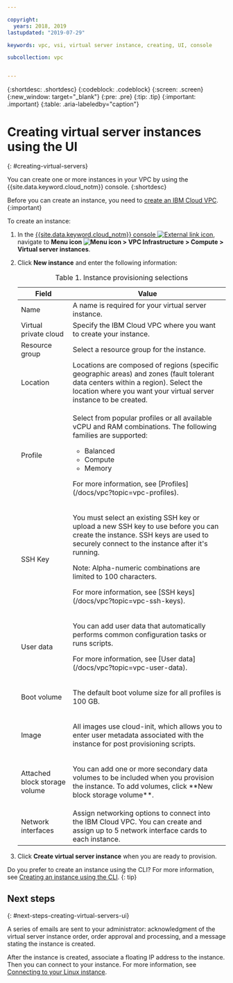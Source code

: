 ```yaml
---

copyright:
  years: 2018, 2019 
lastupdated: "2019-07-29"

keywords: vpc, vsi, virtual server instance, creating, UI, console

subcollection: vpc


---
```


{:shortdesc: .shortdesc}
{:codeblock: .codeblock}
{:screen: .screen}
{:new_window: target="_blank"}
{:pre: .pre}
{:tip: .tip}
{:important: .important}
{:table: .aria-labeledby="caption"}

# Creating virtual server instances using the UI
{: #creating-virtual-servers}

You can create one or more instances in your VPC by using the {{site.data.keyword.cloud_notm}} console.
{:shortdesc}

Before you can create an instance, you need to [create an IBM Cloud VPC](/docs/vpc?topic=vpc-creating-a-vpc-using-the-ibm-cloud-console).
{:important}

To create an instance:
1. In the [{{site.data.keyword.cloud_notm}} console ![External link icon](../icons/launch-glyph.svg "External link icon")](https://{DomainName}/vpc-ext), navigate to **Menu icon ![Menu icon](../icons/icon_hamburger.svg) > VPC Infrastructure > Compute > Virtual server instances**.
2. Click **New instance** and enter the following information:

    <table>
    <CAPTION>Table 1. Instance provisioning selections</CAPTION>
    <THEAD>
    <TR>
    <th>Field</th>
    <th>Value</th>
    </TR>
    </THEAD>
    <TBODY>
    <tr>
    <td>Name </td>
    <td>A name is required for your virtual server instance.</td>
    </tr>
    <tr>
    <td>Virtual private cloud</td>
    <td>Specify the IBM Cloud VPC where you want to create your instance.</td>
    </tr>
    <tr>
    <td>Resource group</td>
    <td>Select a resource group for the instance.</td>
    </tr>
    <tr>
    <td>Location</td>
    <td>Locations are composed of regions (specific geographic areas) and zones (fault tolerant data centers within a region). Select the location where you want your virtual server instance to be created.</td>
    </tr>
    <tr>
    <td>Profile</td>
    <td><p>
    Select from popular profiles or all available vCPU and RAM combinations. The following families are supported:
    <ul>
    <li>Balanced</li>
    <li>Compute</li>
    <li>Memory</li>
    </ul>
    </p>
    <p>For more information, see [Profiles](/docs/vpc?topic=vpc-profiles).</p>
    </td>
    </tr>
    <td>SSH Key</td>
    <td>
    <p>You must select an existing SSH key or upload a new SSH key to use before you can create the instance. SSH keys are used to securely connect to the instance after it's running.</p>
    <p>Note: Alpha-numeric combinations are limited to 100 characters.</p>
    <p>For more information, see [SSH keys](/docs/vpc?topic=vpc-ssh-keys).</p></td>
    </tr>
    <tr>
    <td>User data</td>
    <td>
    <p>You can add user data that automatically performs common configuration tasks or runs scripts. <p>For more information, see [User data](/docs/vpc?topic=vpc-user-data).</p>
    </td>
    </tr>
   <tr>
    <td>Boot volume</td>
    <td><p>The default boot volume size for all profiles is 100 GB.</p>
    </td>
    </tr>
        <tr>
    <td>Image</td>
    <td><p>All images use cloud-init, which allows you to enter user metadata associated with the instance for post provisioning scripts.</p>
    </td>
    </tr>
    <tr>
    <td>Attached block storage volume</td>
    <td><p>You can add one or more secondary data volumes to be included when you provision the instance. To add volumes, click **New block storage volume**.</p>
    </td>
    </tr>
    <tr>
    <td>Network interfaces</td>
    <td>Assign networking options to connect into the IBM Cloud VPC. You can create and assign up to 5 network interface cards to each instance.</td>
    </tr>
    </TBODY>
    </table>

    
3. Click **Create virtual server instance** when you are ready to provision.

Do you prefer to create an instance using the CLI? For more information, see [Creating an instance using the CLI](/docs/vpc?topic=vpc-creating-virtual-servers-cli).
{: tip}

## Next steps
{: #next-steps-creating-virtual-servers-ui}

A series of emails are sent to your administrator: acknowledgment of the virtual server instance order, order approval and processing, and a message stating the instance is created.

After the instance is created, associate a floating IP address to the instance. Then you can connect to your instance. For more information, see [Connecting to your Linux instance](/docs/vpc?topic=vpc-vsi_is_connecting_linux).
